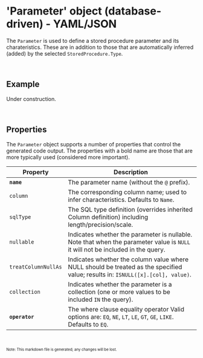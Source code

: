 # 'Parameter' object (database-driven) - YAML/JSON

The `Parameter` is used to define a stored procedure parameter and its charateristics. These are in addition to those that are automatically inferred (added) by the selected `StoredProcedure.Type`.

<br/>

## Example

Under construction.

<br/>

## Properties
The `Parameter` object supports a number of properties that control the generated code output. The properties with a bold name are those that are more typically used (considered more important).

Property | Description
-|-
**`name`** | The parameter name (without the `@` prefix).
`column` | The corresponding column name; used to infer characteristics. Defaults to `Name`.
`sqlType` | The SQL type definition (overrides inherited Column definition) including length/precision/scale.
`nullable` | Indicates whether the parameter is nullable. Note that when the parameter value is `NULL` it will not be included in the query.
`treatColumnNullAs` | Indicates whether the column value where NULL should be treated as the specified value; results in: `ISNULL([x].[col], value)`.
`collection` | Indicates whether the parameter is a collection (one or more values to be included `IN` the query).
**`operator`** | The where clause equality operator Valid options are: `EQ`, `NE`, `LT`, `LE`, `GT`, `GE`, `LIKE`. Defaults to `EQ`.

<br/>

<sub><sup>Note: This markdown file is generated; any changes will be lost.</sup></sub>
